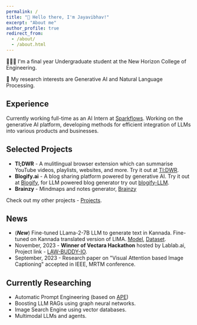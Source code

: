 ```yaml
---
permalink: /
title: "👋 Hello there, I'm Jayavibhav!"
excerpt: "About me"
author_profile: true
redirect_from: 
  - /about/
  - /about.html
---
```


👨🏻‍💻 I'm a final year Undergraduate student at the New Horizon College of Engineering.

🔬 My research interests are Generative AI and Natural Language Processing.

## Experience

Currently working full-time as an AI Intern at [Sparkflows](https://sparkflows.io). Working on the generative AI platform, developing methods for efficient integration of LLMs into various products and businesses.

## Selected Projects

- **Tl;DWR** - A mulitlingual browser extension which can summarise YouTube videos, playlists, websites, and more. Try it out at [Tl:DWR](https://chromewebstore.google.com/detail/tldwr/ddildclhomjgjkggmjjdaboebkmoogbn).
- **Blogify.ai** - A blog sharing platform powered by generative AI. Try it out at [Blogify](https://blogify-ai.netlify.app/), for LLM powered blog generator try out [blogify-LLM](https://blogify.streamlit.app/).
- **Brainzy** - Mindmaps and notes generator, [Brainzy](https://brainzy.streamlit.app/)

Check out my other projects - [Projects](https://jayavibhavnk.github.io//projects/).

## News
- (***New***) Fine-tuned LLama-2-7B LLM to generate text in Kannada. Fine-tuned on Kannada translated version of LIMA.
  [Model](https://huggingface.co/jayavibhav/Llama-2-Kannada), [Dataset](https://huggingface.co/datasets/jayavibhav/LIMA-Kannada).
- November, 2023 - **Winner of Vectara Hackathon** hosted by Lablab.ai, Project link - [LAW-BUDDY-IO](https://lablab.ai/event/rag-llms-with-your-data/prometheus/law-io-buddy).
- September, 2023 - Research paper on "Visual Attention based Image Captioning" accepted in IEEE, MRTM conference. 

## Currently Researching

- Automatic Prompt Engineering (based on [APE](https://sites.google.com/view/automatic-prompt-engineer))
- Boosting LLM RAGs using graph neural networks.
- Image Search Engine using vector databases.
- Multimodal LLMs and agents.
